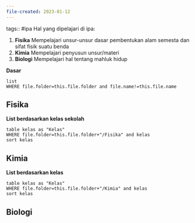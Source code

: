 ```yaml
---
file-created: 2023-01-12
---
```

tags:: #ipa
Hal yang dipelajari di ipa:
1. **Fisika**
    Mempelajari unsur-unsur dasar pembentukan alam semesta dan sifat fisik suatu benda
2. **Kimia**
     Mempelajari penyusun unsur/materi
3. **Biologi**
    Mempelajari hal tentang mahluk hidup

**Dasar**

```dataview
list 
WHERE file.folder=this.file.folder and file.name!=this.file.name
```

## Fisika
**List berdasarkan kelas sekolah**

```dataview
table kelas as "Kelas"
WHERE file.folder=this.file.folder+"/Fisika" and kelas
sort kelas
```

## Kimia
**List berdasarkan kelas**
```dataview
table kelas as "Kelas"
WHERE file.folder=this.file.folder+"/Kimia" and kelas
sort kelas
```

## Biologi


